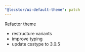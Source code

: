 ```yaml
---
"@lecstor/ui-default-theme": patch
---
```


Refactor theme

- restructure variants
- improve typing
- update csstype to 3.0.5
